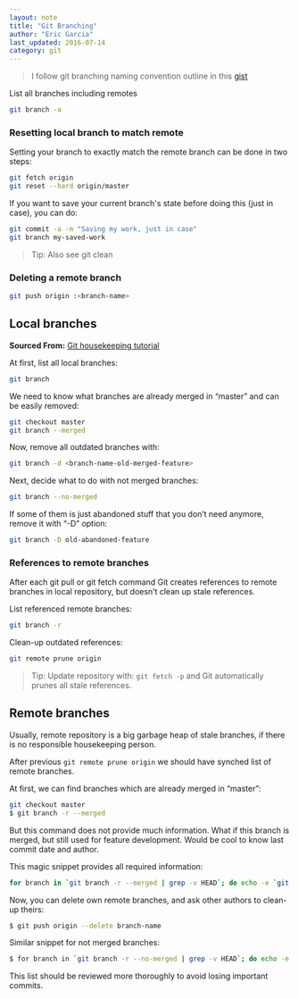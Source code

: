 ```yaml
---
layout: note
title: "Git Branching"
author: "Eric Garcia"
last_updated: 2016-07-14
category: git
---
```


> I follow git branching naming convention outline in this [gist](https://gist.github.com/digitaljhelms/4287848)

List all branches including remotes

``` bash
git branch -a
```

### Resetting local branch to match remote

Setting your branch to exactly match the remote branch can be done in two steps:

``` bash
git fetch origin
git reset --hard origin/master
```

If you want to save your current branch's state before doing this (just in case), you can do:

``` bash
git commit -a -m "Saving my work, just in case"
git branch my-saved-work
```

> Tip: Also see git clean


### Deleting a remote branch

```bash
git push origin :<branch-name>
```


## Local branches
**Sourced From:** [Git housekeeping tutorial](http://railsware.com/blog/2014/08/11/git-housekeeping-tutorial-clean-up-outdated-branches-in-local-and-remote-repositories/)

At first, list all local branches:

```bash
git branch
```

We need to know what branches are already merged in “master” and can be easily removed:

```bash
git checkout master
git branch --merged
```

Now, remove all outdated branches with:

```bash
git branch -d <branch-name-old-merged-feature>
```

Next, decide what to do with not merged branches:

```bash
git branch --no-merged
```

If some of them is just abandoned stuff that you don’t need anymore, remove it with “-D” option:

```bash
git branch -D old-abandoned-feature
```

### References to remote branches

After each git pull or git fetch command Git creates references to remote branches in local repository, but doesn’t clean up stale references.

List referenced remote branches:

```bash
git branch -r
```

Clean-up outdated references:

```bash
git remote prune origin
```

> Tip: Update repository with: `git fetch -p` and Git automatically prunes all stale references.

## Remote branches

Usually, remote repository is a big garbage heap of stale branches, if there is no responsible housekeeping person.

After previous `git remote prune origin` we should have synched list of remote branches.

At first, we can find branches which are already merged in “master”:

```bash
git checkout master
$ git branch -r --merged
```

But this command does not provide much information. What if this branch is merged, but still used for feature development. Would be cool to know last commit date and author.

This magic snippet provides all required information:

```bash
for branch in `git branch -r --merged | grep -v HEAD`; do echo -e `git show --format="%ci %cr %an" $branch | head -n 1` \\t$branch; done | sort -r
```

Now, you can delete own remote branches, and ask other authors to clean-up theirs:

```bash
$ git push origin --delete branch-name
```

Similar snippet for not merged branches:

```bash
$ for branch in `git branch -r --no-merged | grep -v HEAD`; do echo -e `git show --format="%ci %cr %an" $branch | head -n 1` \\t$branch; done | sort -r
```

This list should be reviewed more thoroughly to avoid losing important commits.
